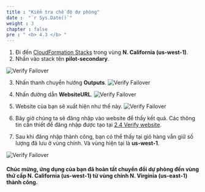 ```yaml
---
title : "Kiểm tra chế độ dự phòng"
date :  "`r Sys.Date()`" 
weight : 3 
chapter : false
pre : " <b> 4.3 </b> "
---
```



1. Đi đến [CloudFormation Stacks](https://us-west-1.console.aws.amazon.com/cloudformation/home?region=us-west-1#/stacks/?filteringText=&filteringStatus=active&viewNested=true) trong vùng **N. California (us-west-1)**.
2. Nhấn vào stack tên **pilot-secondary**.

![Verify Failover](../../../images/4.failover/4.3.verifyfailover/4.3.1verifyfailover.png?width=90pc)

3. Nhấn thanh chuyển hướng **Outputs**.
![Verify Failover](../../../images/4.failover/4.3.verifyfailover/4.3.2verifyfailover.png?width=90pc)

4. Nhấn đường dẫn **WebsiteURL**.
![Verify Failover](../../../images/4.failover/4.3.verifyfailover/4.3.3verifyfailover.png?width=90pc)

5. Website của bạn sẽ xuất hiện như thế này.
![Verify Failover](../../../images/4.failover/4.3.verifyfailover/4.3.4verifyfailover.png?width=89pc)

6. Bây giờ chúng ta sẽ đăng nhập vào website để thấy kết quả. Các thông tin cần thiết để đăng nhập được tạo tại [2.4 Verify website](../../../2.preparation/2.4.verifywebsite/).

7. Sau khi đăng nhập thành công, bạn có thể thấy tại giỏ hàng vẫn giữ số lượng đã lưu ở vùng chính. Và vùng hiện tại là **us-west-1**.

![Verify Failover](../../../images/4.failover/4.3.verifyfailover/4.3.5verifyfailover.png?width=90pc)


#### Chúc mừng, ứng dụng của bạn đã hoàn tất chuyển đổi dự phòng đến vùng thứ cấp **N. California (us-west-1)** từ vùng chính **N. Virginia (us-east-1)** thành công.